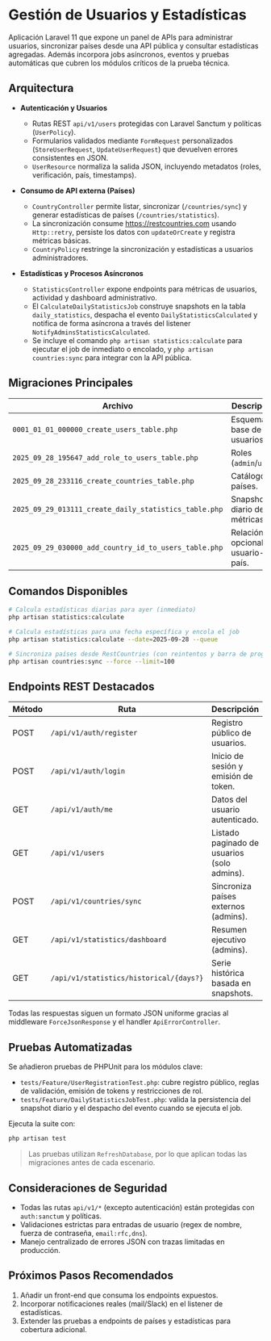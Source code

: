 # Gestión de Usuarios y Estadísticas

Aplicación Laravel 11 que expone un panel de APIs para administrar usuarios, sincronizar países desde una API pública y consultar estadísticas agregadas. Además incorpora jobs asíncronos, eventos y pruebas automáticas que cubren los módulos críticos de la prueba técnica.

## Arquitectura

- **Autenticación y Usuarios**
  - Rutas REST `api/v1/users` protegidas con Laravel Sanctum y políticas (`UserPolicy`).
  - Formularios validados mediante `FormRequest` personalizados (`StoreUserRequest`, `UpdateUserRequest`) que devuelven errores consistentes en JSON.
  - `UserResource` normaliza la salida JSON, incluyendo metadatos (roles, verificación, país, timestamps).

- **Consumo de API externa (Países)**
  - `CountryController` permite listar, sincronizar (`/countries/sync`) y generar estadísticas de países (`/countries/statistics`).
  - La sincronización consume https://restcountries.com usando `Http::retry`, persiste los datos con `updateOrCreate` y registra métricas básicas.
  - `CountryPolicy` restringe la sincronización y estadísticas a usuarios administradores.

- **Estadísticas y Procesos Asíncronos**
  - `StatisticsController` expone endpoints para métricas de usuarios, actividad y dashboard administrativo.
  - El `CalculateDailyStatisticsJob` construye snapshots en la tabla `daily_statistics`, despacha el evento `DailyStatisticsCalculated` y notifica de forma asíncrona a través del listener `NotifyAdminsStatisticsCalculated`.
  - Se incluye el comando `php artisan statistics:calculate` para ejecutar el job de inmediato o encolado, y `php artisan countries:sync` para integrar con la API pública.

## Migraciones Principales

| Archivo | Descripción |
| --- | --- |
| `0001_01_01_000000_create_users_table.php` | Esquema base de usuarios. |
| `2025_09_28_195647_add_role_to_users_table.php` | Roles (`admin`/`user`). |
| `2025_09_28_233116_create_countries_table.php` | Catálogo de países. |
| `2025_09_29_013111_create_daily_statistics_table.php` | Snapshot diario de métricas. |
| `2025_09_29_030000_add_country_id_to_users_table.php` | Relación opcional usuario-país. |

## Comandos Disponibles

```bash
# Calcula estadísticas diarias para ayer (inmediato)
php artisan statistics:calculate

# Calcula estadísticas para una fecha específica y encola el job
php artisan statistics:calculate --date=2025-09-28 --queue

# Sincroniza países desde RestCountries (con reintentos y barra de progreso)
php artisan countries:sync --force --limit=100
```

## Endpoints REST Destacados

| Método | Ruta | Descripción |
| --- | --- | --- |
| POST | `/api/v1/auth/register` | Registro público de usuarios. |
| POST | `/api/v1/auth/login` | Inicio de sesión y emisión de token. |
| GET | `/api/v1/auth/me` | Datos del usuario autenticado. |
| GET | `/api/v1/users` | Listado paginado de usuarios (solo admins). |
| POST | `/api/v1/countries/sync` | Sincroniza países externos (admins). |
| GET | `/api/v1/statistics/dashboard` | Resumen ejecutivo (admins). |
| GET | `/api/v1/statistics/historical/{days?}` | Serie histórica basada en snapshots. |

Todas las respuestas siguen un formato JSON uniforme gracias al middleware `ForceJsonResponse` y el handler `ApiErrorController`.

## Pruebas Automatizadas

Se añadieron pruebas de PHPUnit para los módulos clave:

- `tests/Feature/UserRegistrationTest.php`: cubre registro público, reglas de validación, emisión de tokens y restricciones de rol.
- `tests/Feature/DailyStatisticsJobTest.php`: valida la persistencia del snapshot diario y el despacho del evento cuando se ejecuta el job.

Ejecuta la suite con:

```bash
php artisan test
```

> Las pruebas utilizan `RefreshDatabase`, por lo que aplican todas las migraciones antes de cada escenario.

## Consideraciones de Seguridad

- Todas las rutas `api/v1/*` (excepto autenticación) están protegidas con `auth:sanctum` y políticas.
- Validaciones estrictas para entradas de usuario (regex de nombre, fuerza de contraseña, `email:rfc,dns`).
- Manejo centralizado de errores JSON con trazas limitadas en producción.

## Próximos Pasos Recomendados

1. Añadir un front-end que consuma los endpoints expuestos.
2. Incorporar notificaciones reales (mail/Slack) en el listener de estadísticas.
3. Extender las pruebas a endpoints de países y estadísticas para cobertura adicional.
